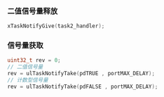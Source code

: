 ### 二值信号量释放

```c
xTaskNotifyGive(task2_handler);
```

### 信号量获取

```c
uint32_t rev = 0;
// 二值信号量
rev = ulTaskNotifyTake(pdTRUE , portMAX_DELAY);
// 计数型信号量
rev = ulTaskNotifyTake(pdFALSE , portMAX_DELAY);
```


